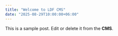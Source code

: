 ```yaml
---
title: "Welcome to LDF CMS"
date: "2025-08-29T10:00:00+06:00"
---
```


This is a sample post. Edit or delete it from the **CMS**.
